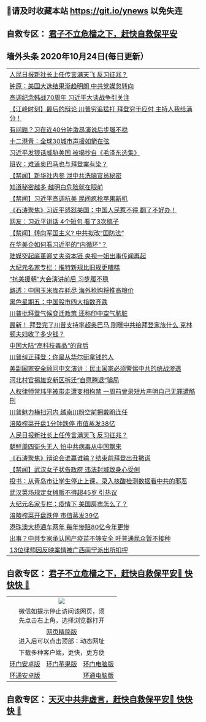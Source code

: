 ## 📩请及时收藏本站 https://git.io/ynews 以免失连</a>
## 自救专区： [君子不立危樯之下，赶快自救保平安 ](https://github.com/pwgy/td/blob/master/README.md)

## 墙外头条 2020年10月24日(每日更新）

 <table>
<tr><td colspan="2" align="left"><a href="https://xdkiug.azureedge.net/?name=c1237568&key=krgexxuardvhjliu&from=gy2">人民日报新社长上任传言满天飞 反习征兆？</a></td></tr>
<tr><td colspan="2" align="left"><a href="https://xdkiug.azureedge.net/?name=c1237522&key=krgexxuardvhjliu&from=gy2">钟原：美国大选结果渐趋明朗 中共党媒忽转向</a></td></tr>
<tr><td colspan="2" align="left"><a href="https://xdkiug.azureedge.net/?name=c1237541&key=krgexxuardvhjliu&from=gy2">高调纪念韩战70周年 习近平大谈战争引关注</a></td></tr>
<tr><td colspan="2" align="left"><a href="https://xdkiug.azureedge.net/?name=c1237482&key=krgexxuardvhjliu&from=gy2">【江峰时刻】最后的辩论 川普穷追猛打 拜登穷于应付 主持人我给满分！</a></td></tr>
<tr><td colspan="2" align="left"><a href="https://xdkiug.azureedge.net/?name=c1237536&key=krgexxuardvhjliu&from=gy2">有问题？习在近40分钟激昂演说后步履不稳</a></td></tr>
<tr><td colspan="2" align="left"><a href="https://xdkiug.azureedge.net/?name=c1237564&key=krgexxuardvhjliu&from=gy2">十二港青：全球30城市声援如箭在弦</a></td></tr>
<tr><td colspan="2" align="left"><a href="https://xdkiug.azureedge.net/?name=c1237542&key=krgexxuardvhjliu&from=gy2">习近平发狠话威胁美国 被揭抄自《毛泽东选集》</a></td></tr>
<tr><td colspan="2" align="left"><a href="https://xdkiug.azureedge.net/?name=c1237538&key=krgexxuardvhjliu&from=gy2">班农：难道奥巴马也与拜登案有染？</a></td></tr>
<tr><td colspan="2" align="left"><a href="https://xdkiug.azureedge.net/?name=c1237544&key=krgexxuardvhjliu&from=gy2">【禁闻】新华社内参 泄中共洗脑官员秘密</a></td></tr>
<tr><td colspan="2" align="left"><a href="https://xdkiug.azureedge.net/?name=c1237508&key=krgexxuardvhjliu&from=gy2">知道秘密越多 越明白危险就在眼前</a></td></tr>
<tr><td colspan="2" align="left"><a href="https://xdkiug.azureedge.net/?name=c1237585&key=krgexxuardvhjliu&from=gy2">【禁闻】习近平高调抗美 民间疯抢苹果新机</a></td></tr>
<tr><td colspan="2" align="left"><a href="https://xdkiug.azureedge.net/?name=c1237509&key=krgexxuardvhjliu&from=gy2">《石涛聚焦》习近平怒怼美国：中国人民惹不得 翻了不好办！</a></td></tr>
<tr><td colspan="2" align="left"><a href="https://xdkiug.azureedge.net/?name=c1237529&key=krgexxuardvhjliu&from=gy2">网友：习近平讲话 4个短句 看了3次稿子</a></td></tr>
<tr><td colspan="2" align="left"><a href="https://xdkiug.azureedge.net/?name=c1237543&key=krgexxuardvhjliu&from=gy2">【禁闻】转向军国主义? 中共拟改“国防法”</a></td></tr>
<tr><td colspan="2" align="left"><a href="https://xdkiug.azureedge.net/?name=c1237484&key=krgexxuardvhjliu&from=gy2">在华美企如何看习近平的&quot;内循环&quot;？</a></td></tr>
<tr><td colspan="2" align="left"><a href="https://xdkiug.azureedge.net/?name=c1237533&key=krgexxuardvhjliu&from=gy2">陆媒突起底董卿丈夫资本链 央视一姐出事传闻再起</a></td></tr>
<tr><td colspan="2" align="left"><a href="https://xdkiug.azureedge.net/?name=c1237576&key=krgexxuardvhjliu&from=gy2">大纪元名家专栏：推特新规比旧规更糟糕</a></td></tr>
<tr><td colspan="2" align="left"><a href="https://xdkiug.azureedge.net/?name=c1237489&key=krgexxuardvhjliu&from=gy2">“抗美援朝”大会演讲前后 习步履不稳</a></td></tr>
<tr><td colspan="2" align="left"><a href="https://xdkiug.azureedge.net/?name=c1237584&key=krgexxuardvhjliu&from=gy2">路透：中国玉米库存耗尽 海外抢购将推高粮价</a></td></tr>
<tr><td colspan="2" align="left"><a href="https://xdkiug.azureedge.net/?name=c1237537&key=krgexxuardvhjliu&from=gy2">黑色星期五：中国股市四大指数齐跌</a></td></tr>
<tr><td colspan="2" align="left"><a href="https://xdkiug.azureedge.net/?name=c1237573&key=krgexxuardvhjliu&from=gy2">川普批拜登气候变迁政策 还称印中空气肮脏</a></td></tr>
<tr><td colspan="2" align="left"><a href="https://xdkiug.azureedge.net/?name=c1237498&key=krgexxuardvhjliu&from=gy2">最新！ 拜登完了川普支持率超奥巴马 刚曝中共给拜登家族什么 克林顿夫妇收了多少钱？</a></td></tr>
<tr><td colspan="2" align="left"><a href="https://xdkiug.azureedge.net/?name=c1237492&key=krgexxuardvhjliu&from=gy2">中国大陆“高科技毒品”的背后</a></td></tr>
<tr><td colspan="2" align="left"><a href="https://xdkiug.azureedge.net/?name=c1237556&key=krgexxuardvhjliu&from=gy2">川普纠正拜登：你是从华尔街拿钱的人</a></td></tr>
<tr><td colspan="2" align="left"><a href="https://xdkiug.azureedge.net/?name=c1237501&key=krgexxuardvhjliu&from=gy2">美副国家安全顾问中文演讲：民主国家必须警惕中共的统战渗透</a></td></tr>
<tr><td colspan="2" align="left"><a href="https://xdkiug.azureedge.net/?name=c1237567&key=krgexxuardvhjliu&from=gy2">河北村官揭雄安新区拆迁“自愿腾退”骗局</a></td></tr>
<tr><td colspan="2" align="left"><a href="https://xdkiug.azureedge.net/?name=c1237563&key=krgexxuardvhjliu&from=gy2">人权律师常玮平被带走遭变相拘禁 一周前曾录短片声明自己无罪遭酷刑</a></td></tr>
<tr><td colspan="2" align="left"><a href="https://xdkiug.azureedge.net/?name=c1237519&key=krgexxuardvhjliu&from=gy2">川普魅力横扫河内 越南川粉空前拥戴盼连任</a></td></tr>
<tr><td colspan="2" align="left"><a href="https://xdkiug.azureedge.net/?name=c1237581&key=krgexxuardvhjliu&from=gy2">涪陵榨菜开盘1分钟跌停 市值蒸发38亿</a></td></tr>
<tr><td colspan="2" align="left"><a href="https://xdkiug.azureedge.net/?name=c1237499&key=krgexxuardvhjliu&from=gy2">人民日报新社长上任传言满天飞 反习征兆？</a></td></tr>
<tr><td colspan="2" align="left"><a href="https://xdkiug.azureedge.net/?name=c1237491&key=krgexxuardvhjliu&from=gy2">朝鲜周四街头无人 怕中共病毒从中国飘来</a></td></tr>
<tr><td colspan="2" align="left"><a href="https://xdkiug.azureedge.net/?name=c1237510&key=krgexxuardvhjliu&from=gy2">《石涛聚焦》辩论会谁赢谁输？结束前拜登出丑撒谎</a></td></tr>
<tr><td colspan="2" align="left"><a href="https://xdkiug.azureedge.net/?name=c1237582&key=krgexxuardvhjliu&from=gy2">【禁闻】武汉女子状告政府 违法封城致身心受创</a></td></tr>
<tr><td colspan="2" align="left"><a href="https://xdkiug.azureedge.net/?name=c1237507&key=krgexxuardvhjliu&from=gy2">投书：从青岛市让学生停止上课，录入核酸检测数据看中共的邪恶</a></td></tr>
<tr><td colspan="2" align="left"><a href="https://xdkiug.azureedge.net/?name=c1237554&key=krgexxuardvhjliu&from=gy2">武汉菜场规定女摊贩不得超45岁 引热议</a></td></tr>
<tr><td colspan="2" align="left"><a href="https://xdkiug.azureedge.net/?name=c1237575&key=krgexxuardvhjliu&from=gy2">大纪元名家专栏：疫情下 美国房市怎么了？</a></td></tr>
<tr><td colspan="2" align="left"><a href="https://xdkiug.azureedge.net/?name=c1237535&key=krgexxuardvhjliu&from=gy2">涪陵榨菜开盘跌停 市值蒸发39亿</a></td></tr>
<tr><td colspan="2" align="left"><a href="https://xdkiug.azureedge.net/?name=c1237525&key=krgexxuardvhjliu&from=gy2">港珠澳大桥通车两年 每年惨赔80亿今年更惨</a></td></tr>
<tr><td colspan="2" align="left"><a href="https://xdkiug.azureedge.net/?name=c1237528&key=krgexxuardvhjliu&from=gy2">出事？中共专家承认国产疫苗不够安全 吁普通民众暂不接种</a></td></tr>
<tr><td colspan="2" align="left"><a href="https://xdkiug.azureedge.net/?name=c1237490&key=krgexxuardvhjliu&from=gy2">13位律师因反映案情被广西南宁派出所扣押</a></td></tr>

</table>

 ## 自救专区： [君子不立危樯之下，赶快自救保平安🍎 快快快 📩](https://github.com/pwgy/td/blob/master/README.md)
 
<table>
  <tr>
    <td colspan="3" align="center"><img src="https://cdn.jsdelivr.net/gh/opipe/up/oGate65.jpg"/></td>
  </tr>
  <tr>
    <td colspan="3" align="center">微信如提示停止访问该网页，须<br/>先点击右上角，选择浏览器打开</td>
  <tr>
  <tr>
    <td colspan="3" align="center"><a href="https://gitcdn.xyz/cdn/otiny/up/master/show005.htm">网页精简版</a><br/>进入后可以点击顶部：动态网址</td>
  </tr>
  <tr>
    <td colspan="3" align="center">下载多种客户端，更快，更方便</td>
  <tr>
  <tr>
    <td align="center"><a href="https://cdn.jsdelivr.net/gh/opipe/up/oGatea.apk">环门安卓版</a></td>
    <td align="center"><a href="https://x.co/odisk">环门苹果版</a></td>
    <td align="center"><a href="https://cdn.jsdelivr.net/gh/opipe/up/oGate.zip">环门电脑版</a></td>
  </tr>
  <tr>
    <td align="center"><a href="https://cdn.jsdelivr.net/gh/opipe/up/oPipe.apk">环通安卓版</a></td>
    <td align="center"></td>
    <td align="center"><a href="https://raw.githubusercontent.com/opipe/up/master/oPipe.zip">环通电脑版</a></td>
  </tr>
  
</table>


 ## 自救专区： [天灭中共非虚言，赶快自救保平安🍎 快快快 📩](https://github.com/pwgy/td/blob/master/README.md)

